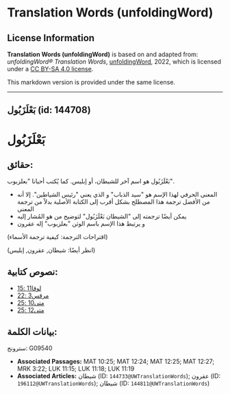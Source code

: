# Translation Words (unfoldingWord)

## License Information

**Translation Words (unfoldingWord)** is based on and adapted from: _unfoldingWord® Translation Words_, [unfoldingWord](https://unfoldingword.org/utw), 2022, which is licensed under a [CC BY-SA 4.0 license](https://creativecommons.org/licenses/by-sa/4.0/legalcode.en).

This markdown version is provided under the same license.



--------------------------------

## بَعْلَزَبُول (id: 144708)

بَعْلَزَبُول
============

حقائق:
------

بَعْلَزَبُول هو اسم آخر للشيطان، أو إبليس. كما يُكتب أحيانا "بعلزبوب".

* المعنى الحرفي لهذا الإسم هو "سيد الذباب" و الذي يعني "رئيس الشياطين". إلا أنه من الأفضل ترجمة هذا المصطلح بشكل أقرب إلى الكتابة الأصلية بدلاً من ترجمة المعنى
* يمكن أيضًا ترجمته إلى "الشيطان بَعْلَزَبُول" لتوضيح من هو المُشار إليه
* و يرتبط هذا الإسم باسم الوثن "بعلزبوب" إله عقرون

(اقتراحات الترجمة: كيفية ترجمة الأسماء)

(انظر أيضًا: شيطان, عقرون, إبليس)

نصوص كتابية:
------------

* [لوقا11 :15](https://ref.ly/Luke11:15)
* [مرقس3 :22](https://ref.ly/Mark3:22)
* [متى10 :25](https://ref.ly/Matt10:25)
* [متى12 :25](https://ref.ly/Matt12:25)

بيانات الكلمة:
--------------

سترونج: G09540

* **Associated Passages:** MAT 10:25; MAT 12:24; MAT 12:25; MAT 12:27; MRK 3:22; LUK 11:15; LUK 11:18; LUK 11:19
* **Associated Articles:** شيطان (ID: `144733@UWTranslationWords`); عقرون (ID: `196112@UWTranslationWords`); شيطان (ID: `144811@UWTranslationWords`)

